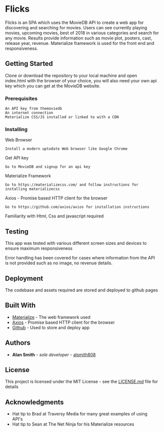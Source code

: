 # Flicks

Flicks is an SPA which uses the MovieDB API to create a web app for discovering and searching for movies.  Users can see currently playing movies, upcoming movies, best of 2018 in various categories and search for any movie.  Results provide information such as movie plot, posters, cast, release year, revenue. Materialize framework is used for the front end and responsiveness.

## Getting Started

Clone or download the repository to your local machine and open index.html with the browser of your choice, you will also need your own api key which you can get at the MovieDB website.

### Prerequisites

```
An API key from themoviedb
An internet connection
Materialize CSS/JS installed or linked to with a CDN
```

### Installing

Web Browser

```
Install a modern uptodate Web browser like Google Chrome
```

Get API key

```
Go to MovieDB and signup for an api key
```

Materialize Framework

```
Go to https://materializecss.com/ and follow instructions for installing materializecss
```

Axios - Promise based HTTP client for the browser

```
Go to https://github.com/axios/axios for installation instructions
```

Familiarity with Html, Css and javascript required

## Testing

This app was tested with various different screen sizes and devices to ensure maximum responsiveness

Error handling has been covered for cases where information from the API is not provided such as no image, no revenue details.

## Deployment

The codebase and assets required are stored and deployed to github pages

## Built With

* [Materialize](https://materializecss.com/) - The web framework used
* [Axios](https://github.com/axios/axios) - Promise based HTTP client for the browser
* [Github](https://github.com/) - Used to store and deploy app



## Authors

* **Alan Smith** - *sole developer* - [alsmith808](https://github.com/alsmith808)


## License

This project is licensed under the MIT License - see the [LICENSE.md](LICENSE.md) file for details

## Acknowledgments

* Hat tip to Brad at Traversy Media for many great examples of using API's
* Hat tip to Sean at The Net Ninja for his Materialize resources
